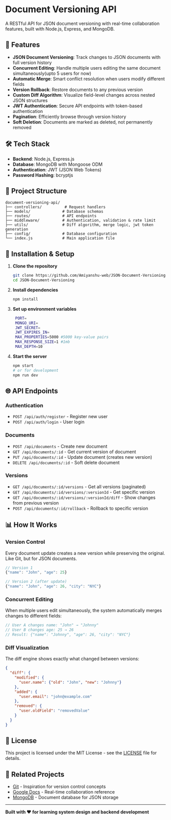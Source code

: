 # Document Versioning API

A RESTful API for JSON document versioning with real-time collaboration features, built with Node.js, Express, and MongoDB.

## 🚀 Features

- **JSON Document Versioning**: Track changes to JSON documents with full version history
- **Concurrent Editing**: Handle multiple users editing the same document simultaneously(upto 5 users for now)
- **Automatic Merge**: Smart conflict resolution when users modify different fields
- **Version Rollback**: Restore documents to any previous version
- **Custom Diff Algorithm**: Visualize field-level changes across nested JSON structures
- **JWT Authentication**: Secure API endpoints with token-based authentication
- **Pagination**: Efficiently browse through version history
- **Soft Deletion**: Documents are marked as deleted, not permanently removed

## 🛠️ Tech Stack

- **Backend**: Node.js, Express.js
- **Database**: MongoDB with Mongoose ODM
- **Authentication**: JWT (JSON Web Tokens)
- **Password Hashing**: bcryptjs

## 📁 Project Structure

```
document-versioning-api/
├── controllers/          # Request handlers
├── models/              # Database schemas
├── routes/              # API endpoints
├── middleware/          # Authentication, validation & rate limit
├── utils/               # Diff algorithm, merge logic, jwt token generation
├── config/              # Database configuration
└── index.js             # Main application file
```

## 🔧 Installation & Setup

1. **Clone the repository**
   ```bash
   git clone https://github.com/Amiyanshu-web/JSON-Document-Versioning
   cd JSON-Document-Versioning
   ```

2. **Install dependencies**
   ```bash
   npm install
   ```

3. **Set up environment variables**
   ```bash
    PORT=
    MONGO_URI=
    JWT_SECRET=
    JWT_EXPIRES_IN=
    MAX_PROPERTIES=5000 #5000 key-value pairs
    MAX_RESPONSE_SIZE=1 #1mb
    MAX_DEPTH=10
   ```

4. **Start the server**
   ```bash
   npm start
   # or for development
   npm run dev
   ```

## 🌐 API Endpoints

### Authentication
- `POST /api/auth/register` - Register new user
- `POST /api/auth/login` - User login

### Documents
- `POST /api/documents` - Create new document
- `GET /api/documents/:id` - Get current version of document
- `PUT /api/documents/:id` - Update document (creates new version)
- `DELETE /api/documents/:id` - Soft delete document

### Versions
- `GET /api/documents/:id/versions` - Get all versions (paginated)
- `GET /api/documents/:id/versions/:versionId` - Get specific version
- `GET /api/documents/:id/versions/:versionId/diff` - Show changes from previous version
- `POST /api/documents/:id/rollback` - Rollback to specific version

## 📊 How It Works

### Version Control
Every document update creates a new version while preserving the original. Like Git, but for JSON documents.

```javascript
// Version 1
{"name": "John", "age": 25}

// Version 2 (after update)
{"name": "John", "age": 26, "city": "NYC"}
```

### Concurrent Editing
When multiple users edit simultaneously, the system automatically merges changes to different fields:

```javascript
// User A changes name: "John" → "Johnny"
// User B changes age: 25 → 26
// Result: {"name": "Johnny", "age": 26, "city": "NYC"}
```

### Diff Visualization
The diff engine shows exactly what changed between versions:

```json
{
  "diff": {
    "modified": {
      "user.name": {"old": "John", "new": "Johnny"}
    },
    "added": {
      "user.email": "john@example.com"
    },
    "removed": {
      "user.oldField": "removedValue"
    }
  }
}
```
## 📝 License

This project is licensed under the MIT License - see the [LICENSE](LICENSE) file for details.

## 🔗 Related Projects

- [Git](https://git-scm.com/) - Inspiration for version control concepts
- [Google Docs](https://docs.google.com/) - Real-time collaboration reference
- [MongoDB](https://www.mongodb.com/) - Document database for JSON storage

---

**Built with ❤️ for learning system design and backend development**